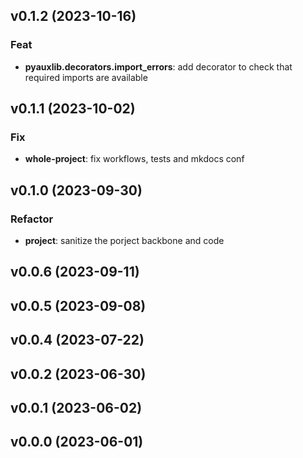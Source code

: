 ## v0.1.2 (2023-10-16)

### Feat

- **pyauxlib.decorators.import_errors**: add decorator to check that required imports are available

## v0.1.1 (2023-10-02)

### Fix

- **whole-project**: fix workflows, tests and mkdocs conf

## v0.1.0 (2023-09-30)

### Refactor

- **project**: sanitize the porject backbone and code

## v0.0.6 (2023-09-11)

## v0.0.5 (2023-09-08)

## v0.0.4 (2023-07-22)

## v0.0.2 (2023-06-30)

## v0.0.1 (2023-06-02)

## v0.0.0 (2023-06-01)
